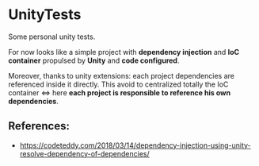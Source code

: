 # UnityTests

Some personal unity tests.

For now looks like a simple project with **dependency injection** and **IoC container** propulsed by **Unity** and **code configured**.

Moreover, thanks to unity extensions: each project dependencies are referenced inside it directly. This avoid to centralized totally the IoC container
<=> here **each project is responsible to reference his own dependencies**.

## References:
* https://codeteddy.com/2018/03/14/dependency-injection-using-unity-resolve-dependency-of-dependencies/
